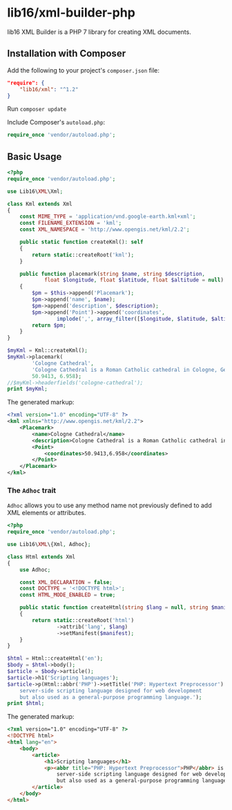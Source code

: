 # lib16/xml-builder-php

lib16 XML Builder is a PHP 7 library for creating XML documents.

## Installation with Composer

Add the following to your project's `composer.json` file:
```json
"require": {
    "lib16/xml": "^1.2"
}
```

Run `composer update`

Include Composer's `autoload.php`:
```php
require_once 'vendor/autoload.php';
```
## Basic Usage

```php
<?php
require_once 'vendor/autoload.php';

use Lib16\XML\Xml;

class Kml extends Xml
{
    const MIME_TYPE = 'application/vnd.google-earth.kml+xml';
    const FILENAME_EXTENSION = 'kml';
    const XML_NAMESPACE = 'http://www.opengis.net/kml/2.2';

    public static function createKml(): self
    {
        return static::createRoot('kml');
    }

    public function placemark(string $name, string $description,
            float $longitude, float $latitude, float $altitude = null): self
    {
        $pm = $this->append('Placemark');
        $pm->append('name', $name);
        $pm->append('description', $description);
        $pm->append('Point')->append('coordinates',
                implode(',', array_filter([$longitude, $latitude, $altitude])));
        return $pm;
    }
}

$myKml = Kml::createKml();
$myKml->placemark(
        'Cologne Cathedral',
        'Cologne Cathedral is a Roman Catholic cathedral in Cologne, Germany.',
        50.9413, 6.958);
//$myKml->headerfields('cologne-cathedral');
print $myKml;
```

The generated markup:

```xml
<?xml version="1.0" encoding="UTF-8" ?>
<kml xmlns="http://www.opengis.net/kml/2.2">
    <Placemark>
        <name>Cologne Cathedral</name>
        <description>Cologne Cathedral is a Roman Catholic cathedral in Cologne, Germany.</description>
        <Point>
            <coordinates>50.9413,6.958</coordinates>
        </Point>
    </Placemark>
</kml>
```


### The `Adhoc` trait

`Adhoc` allows you to use any method name not previously defined to add XML elements or attributes.

```php
<?php
require_once 'vendor/autoload.php';

use Lib16\XML\{Xml, Adhoc};

class Html extends Xml
{
    use Adhoc;

    const XML_DECLARATION = false;
    const DOCTYPE = '<!DOCTYPE html>';
    const HTML_MODE_ENABLED = true;

    public static function createHtml(string $lang = null, string $manifest = null): self
    {
        return static::createRoot('html')
                ->attrib('lang', $lang)
                ->setManifest($manifest);
    }
}

$html = Html::createHtml('en');
$body = $html->body();
$article = $body->article();
$article->h1('Scripting languages');
$article->p(Html::abbr('PHP')->setTitle('PHP: Hypertext Preprocessor') . ' is a
    server-side scripting language designed for web development
    but also used as a general-purpose programming language.');
print $html;
```

The generated markup:

```html
<?xml version="1.0" encoding="UTF-8" ?>
<!DOCTYPE html>
<html lang="en">
    <body>
        <article>
            <h1>Scripting languages</h1>
            <p><abbr title="PHP: Hypertext Preprocessor">PHP</abbr> is a
                server-side scripting language designed for web development
                but also used as a general-purpose programming language.</p>
        </article>
    </body>
</html>
```

